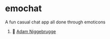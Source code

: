 # emochat
A fun casual chat app all done through emoticons 

1. :hand_over_mouth: [Adam Niggebrugge](https://github.com/adam-niggebrugge)
